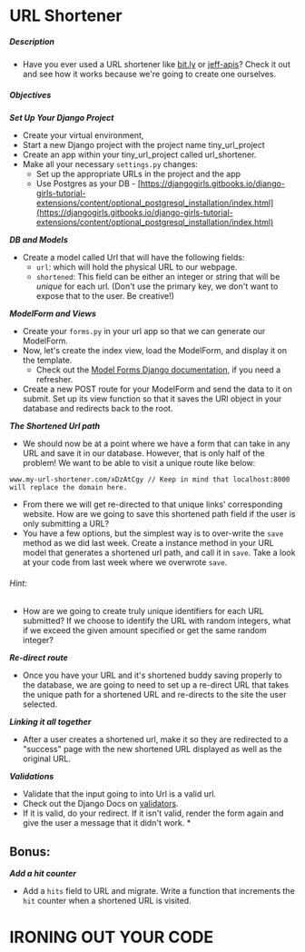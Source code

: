 # URL Shortener

##### Description

* Have you ever used a URL shortener like [bit.ly](http://bit.ly) or [jeff-apis](https://jeff-apis.herokuapp.com/urls/)? Check it out and see how it works because we're going to create one ourselves.

##### Objectives

***Set Up Your Django Project***

- Create your virtual environment,
- Start a new Django project with the project name tiny_url_project
- Create an app within your tiny_url_project called url_shortener.
- Make all your necessary `settings.py` changes:
    -   Set up the appropriate URLs in the project and the app
    -   Use Postgres as your DB - [https://djangogirls.gitbooks.io/django-girls-tutorial-extensions/content/optional_postgresql_installation/index.html](https://djangogirls.gitbooks.io/django-girls-tutorial-extensions/content/optional_postgresql_installation/index.html)

***DB and Models***

* Create a model called Url that will have the following fields:
    - `url`: which will hold the physical URL to our webpage.
    - `shortened`: This field can be either an integer or string that will be *unique* for each url. (Don't use the primary key, we don't want to expose that to the user. Be creative!)

***ModelForm and Views***

- Create your `forms.py` in your url app so that we can generate our ModelForm.
- Now, let's create the index view, load the ModelForm, and display it on the template.
    - Check out the [Model Forms Django documentation](https://docs.djangoproject.com/en/1.9/topics/forms/modelforms/), if you need a refresher.
- Create a new POST route for your ModelForm and send the data to it on submit. Set up its view function so that it saves the URl object in your database and redirects back to the root.

***The Shortened Url path***

* We should now be at a point where we have a form that can take in any URL and save it in our database. However, that is only half of the problem! We want to be able to visit a unique route like below:

```
www.my-url-shortener.com/xDzAtCgy // Keep in mind that localhost:8000 will replace the domain here.
```
* From there we will get re-directed to that unique links' corresponding website. How are we going to save this shortened path field if the user is only submitting a URL?
* You have a few options, but the simplest way is to over-write the `save` method as we did last week. Create a instance method in your URL model that generates a shortened url path, and call it in `save`. Take a look at your code from last week where we overwrote `save`.

###### Hint:
-   How are we going to create truly unique identifiers for each URL submitted? If we choose to identify the URL with random integers, what if we exceed the given amount specified or get the same random integer?


***Re-direct route***

* Once you have your URL and it's shortened buddy saving properly to the database, we are going to need to set up a re-direct URL that takes the unique path for a shortened URL and re-directs to the site the user selected.

***Linking it all together***

* After a user creates a shortened url, make it so they are redirected to a "success" page with the new shortened URL displayed as well as the original URL.

***Validations***

* Validate that the input going to into Url is a valid url.
* Check out the Django Docs on [validators](https://docs.djangoproject.com/en/1.9/ref/validators).
* If it is valid, do your redirect. If it isn't valid, render the form again and give the user a message that it didn't work. *

## Bonus:

***Add a hit counter***
- Add a `hits` field to URL and migrate. Write a function that increments the `hit` counter when a shortened URL is visited.
# IRONING OUT YOUR CODE

